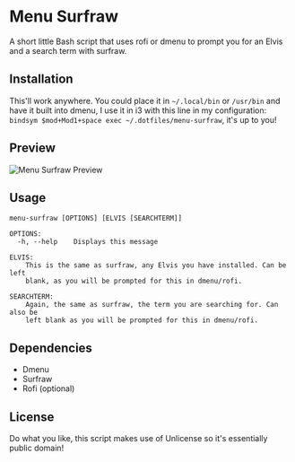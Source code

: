 # Menu Surfraw

A short little Bash script that uses rofi or dmenu to prompt you for an Elvis and a search term with surfraw.

## Installation

This'll work anywhere. You could place it in `~/.local/bin` or `/usr/bin` and have it built into dmenu, I use it in i3 with this line in my configuration: `bindsym $mod+Mod1+space exec ~/.dotfiles/menu-surfraw`, it's up to you!

## Preview

![Menu Surfraw Preview](https://raw.githubusercontent.com/TomboFry/menu-surfraw/master/preview.gif)

## Usage

```
menu-surfraw [OPTIONS] [ELVIS [SEARCHTERM]]

OPTIONS:
  -h, --help	Displays this message

ELVIS:
    This is the same as surfraw, any Elvis you have installed. Can be left
    blank, as you will be prompted for this in dmenu/rofi.

SEARCHTERM:
    Again, the same as surfraw, the term you are searching for. Can also be
    left blank as you will be prompted for this in dmenu/rofi.
```
## Dependencies

- Dmenu
- Surfraw
- Rofi (optional)

## License

Do what you like, this script makes use of Unlicense so it's essentially public domain!
